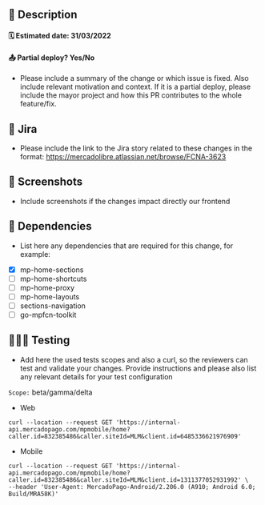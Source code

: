 ## 📝  Description
#### 🗓 Estimated date: 31/03/2022
#### 📤 Partial deploy? Yes/No

- Please include a summary of the change or which issue is fixed. Also include relevant motivation and context. If it is a partial deploy, please include the mayor project and how this PR contributes to the whole feature/fix.


## 📑 Jira
- Please include the link to the Jira story related to these changes in the format:
  https://mercadolibre.atlassian.net/browse/FCNA-3623

## 📸  Screenshots
- Include screenshots if the changes impact directly our frontend

## 🚨  Dependencies
- List here any dependencies that are required for this change, for example:
- [x] mp-home-sections
- [ ] mp-home-shortcuts
- [ ] mp-home-proxy
- [ ] mp-home-layouts
- [ ] sections-navigation
- [ ] go-mpfcn-toolkit

## 👨🏽‍🔬  Testing
- Add here the used tests scopes and also a curl, so the reviewers can test and validate your changes. Provide instructions and please also list any relevant details for your test configuration

`Scope:` beta/gamma/delta

- Web
```
curl --location --request GET 'https://internal-api.mercadopago.com/mpmobile/home?caller.id=832385486&caller.siteId=MLM&client.id=6485336621976909'
```
- Mobile
```
curl --location --request GET 'https://internal-api.mercadopago.com/mpmobile/home?caller.id=832385486&caller.siteId=MLM&client.id=1311377052931992' \
--header 'User-Agent: MercadoPago-Android/2.206.0 (A910; Android 6.0; Build/MRA58K)'
```